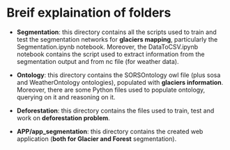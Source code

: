 # Breif explaination of folders
- **Segmentation**: this directory contains all the scripts used to train and test the segmentation networks for **glaciers mapping**, particularly the Segmentation.ipynb notebook. Moreover, the DataToCSV.ipynb notebook contains the script used to extract information from the segmentation output and from nc file (for weather data).

- **Ontology**: this directory contains the SORSOntology owl file (plus sosa and WeatherOntology ontologies), populated with **glaciers information**. Moreover, there are some Python files used to populate ontology, querying on it and reasoning on it.

- **Deforestation**: this directory contains the files used to train, test and work on **deforestation problem**.

- **APP/app_segmentation**: this directory contains the created web application (**both for Glacier and Forest** segmentation).
